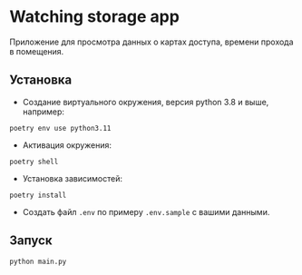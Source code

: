 # Watching storage  app
Приложение для просмотра данных о картах доступа, времени прохода в помещения.

## Установка
- Создание виртуального окружения, версия python 3.8 и выше, например:
```shell
poetry env use python3.11
```
- Активация окружения:
```shell
poetry shell
```
- Установка зависимостей:
```shell
poetry install
```
- Создать файл ```.env``` по примеру ```.env.sample``` с вашими данными.

## Запуск
```shell
python main.py
```